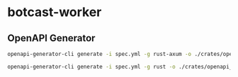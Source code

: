 # botcast-worker

## OpenAPI Generator

```bash
openapi-generator-cli generate -i spec.yml -g rust-axum -o ./crates/openapi_gen
```

```bash
openapi-generator-cli generate -i spec.yml -g rust -o ./crates/openapi_client --additional-properties=packageName=openapi_client
```
